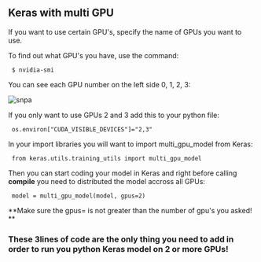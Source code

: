 ## Keras with multi GPU


If you want to use certain GPU's, specify the name of GPUs you want to use.

To find out what GPU's you have, use the command:



```
 $ nvidia-smi
```
You can see each GPU  number on the left side 0, 1, 2, 3:

![snpa](https://github.com/gmihaila/machine_learning_platform_gpu/blob/master/snaps/smi_nvidia.png)

If you only want to use GPUs 2 and 3 add this to your python file:

```
 os.environ["CUDA_VISIBLE_DEVICES"]="2,3"
```

In your import libraries you will want to import multi_gpu_model from Keras:



```
 from keras.utils.training_utils import multi_gpu_model
```

Then you can start coding your model in Keras and right before calling **compile** you need to distributed the model accross all GPUs:



```
 model = multi_gpu_model(model, gpus=2) 
```

**Make sure the gpus= is not greater than the number of gpu's you asked! **


### These 3lines of code are the only thing you need to add in order to run you python Keras model on 2 or more GPUs!

